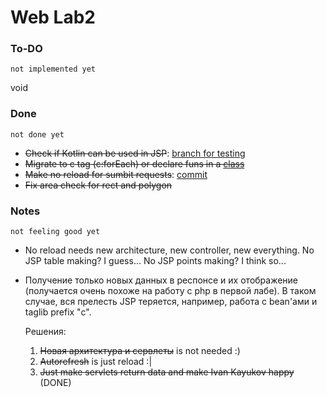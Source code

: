 # Web Lab2
### To-DO 
```
not implemented yet
```
void

### Done
```
not done yet
```
- ~~Check if Kotlin can be used in JSP~~: [branch for testing](https://github.com/ulyanovskk/weblab2/tree/kotlin-jsp-test)
- ~~Migrate to c tag (c:forEach) or declare funs in a [class](https://github.com/ulyanovskk/weblab2/blob/master/src/main/java/kotlin_meme_jsp/KJSP.kt)~~
- ~~Make no reload for sumbit requests~~: [commit](https://github.com/ulyanovskk/weblab2/commit/8c327c10a10bfca2fac43e31171070d9c8d3d7dd)
- ~~Fix area check for rect and polygon~~
### Notes
```
not feeling good yet
```
- No reload needs new architecture, new controller, new everything. No JSP table making? I guess... No JSP points making? I think so...
- Получение только новых данных в респонсе и их отображение (получается очень похоже на работу с php в первой лабе). В таком случае, вся прелесть JSP теряется, например, работа с bean'ами и taglib prefix "c".

  Решения: 
    1. ~~Новая архитектура и сервлеты~~ is not needed :)
    2. ~~Autorefresh~~ is just reload :|
    3. ~~Just make servlets return data and make Ivan Kayukov happy~~ (DONE)
